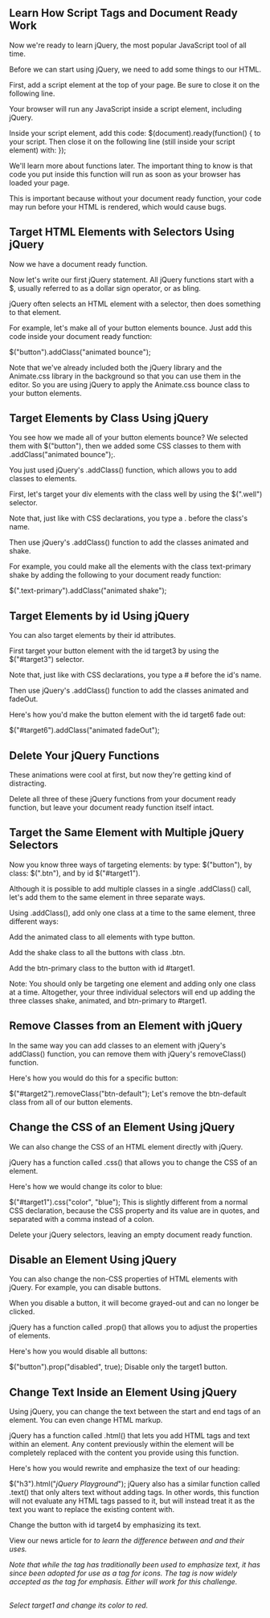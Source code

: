 ## Learn How Script Tags and Document Ready Work
Now we're ready to learn jQuery, the most popular JavaScript tool of all time.

Before we can start using jQuery, we need to add some things to our HTML.

First, add a script element at the top of your page. Be sure to close it on the following line.

Your browser will run any JavaScript inside a script element, including jQuery.

Inside your script element, add this code: $(document).ready(function() { to your script. Then close it on the following line (still inside your script element) with: });

We'll learn more about functions later. The important thing to know is that code you put inside this function will run as soon as your browser has loaded your page.

This is important because without your document ready function, your code may run before your HTML is rendered, which would cause bugs.

## Target HTML Elements with Selectors Using jQuery
Now we have a document ready function.

Now let's write our first jQuery statement. All jQuery functions start with a $, usually referred to as a dollar sign operator, or as bling.

jQuery often selects an HTML element with a selector, then does something to that element.

For example, let's make all of your button elements bounce. Just add this code inside your document ready function:

$("button").addClass("animated bounce");

Note that we've already included both the jQuery library and the Animate.css library in the background so that you can use them in the editor. So you are using jQuery to apply the Animate.css bounce class to your button elements.

## Target Elements by Class Using jQuery
You see how we made all of your button elements bounce? We selected them with $("button"), then we added some CSS classes to them with .addClass("animated bounce");.

You just used jQuery's .addClass() function, which allows you to add classes to elements.

First, let's target your div elements with the class well by using the $(".well") selector.

Note that, just like with CSS declarations, you type a . before the class's name.

Then use jQuery's .addClass() function to add the classes animated and shake.

For example, you could make all the elements with the class text-primary shake by adding the following to your document ready function:

$(".text-primary").addClass("animated shake");

## Target Elements by id Using jQuery
You can also target elements by their id attributes.

First target your button element with the id target3 by using the $("#target3") selector.

Note that, just like with CSS declarations, you type a # before the id's name.

Then use jQuery's .addClass() function to add the classes animated and fadeOut.

Here's how you'd make the button element with the id target6 fade out:

$("#target6").addClass("animated fadeOut");

## Delete Your jQuery Functions
These animations were cool at first, but now they're getting kind of distracting.

Delete all three of these jQuery functions from your document ready function, but leave your document ready function itself intact.

## Target the Same Element with Multiple jQuery Selectors
Now you know three ways of targeting elements: by type: $("button"), by class: $(".btn"), and by id $("#target1").

Although it is possible to add multiple classes in a single .addClass() call, let's add them to the same element in three separate ways.

Using .addClass(), add only one class at a time to the same element, three different ways:

Add the animated class to all elements with type button.

Add the shake class to all the buttons with class .btn.

Add the btn-primary class to the button with id #target1.

Note: You should only be targeting one element and adding only one class at a time. Altogether, your three individual selectors will end up adding the three classes shake, animated, and btn-primary to #target1.

## Remove Classes from an Element with jQuery
In the same way you can add classes to an element with jQuery's addClass() function, you can remove them with jQuery's removeClass() function.

Here's how you would do this for a specific button:

$("#target2").removeClass("btn-default");
Let's remove the btn-default class from all of our button elements.

## Change the CSS of an Element Using jQuery
We can also change the CSS of an HTML element directly with jQuery.

jQuery has a function called .css() that allows you to change the CSS of an element.

Here's how we would change its color to blue:

$("#target1").css("color", "blue");
This is slightly different from a normal CSS declaration, because the CSS property and its value are in quotes, and separated with a comma instead of a colon.

Delete your jQuery selectors, leaving an empty document ready function.

## Disable an Element Using jQuery
You can also change the non-CSS properties of HTML elements with jQuery. For example, you can disable buttons.

When you disable a button, it will become grayed-out and can no longer be clicked.

jQuery has a function called .prop() that allows you to adjust the properties of elements.

Here's how you would disable all buttons:

$("button").prop("disabled", true);
Disable only the target1 button.

## Change Text Inside an Element Using jQuery
Using jQuery, you can change the text between the start and end tags of an element. You can even change HTML markup.

jQuery has a function called .html() that lets you add HTML tags and text within an element. Any content previously within the element will be completely replaced with the content you provide using this function.

Here's how you would rewrite and emphasize the text of our heading:

$("h3").html("<em>jQuery Playground</em>");
jQuery also has a similar function called .text() that only alters text without adding tags. In other words, this function will not evaluate any HTML tags passed to it, but will instead treat it as the text you want to replace the existing content with.

Change the button with id target4 by emphasizing its text.

View our news article for <em> to learn the difference between <i> and <em> and their uses.

Note that while the <i> tag has traditionally been used to emphasize text, it has since been adopted for use as a tag for icons. The <em> tag is now widely accepted as the tag for emphasis. Either will work for this challenge.

## 
Select target1 and change its color to red.
## 

